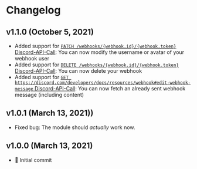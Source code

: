 # Changelog
## v1.1.0 (October 5, 2021)
* Added support for [`PATCH /webhooks/{webhook.id}/{webhook.token}` Discord-API-Call](https://discord.com/developers/docs/resources/webhook#modify-webhook-with-token): You can now modify the username or avatar of your webhook user 
* Added support for [`DELETE /webhooks/{webhook.id}/{webhook.token}` Discord-API-Call](https://discord.com/developers/docs/resources/webhook#delete-webhook-with-token): You can now delete your webhook
* Added support for [`GET https://discord.com/developers/docs/resources/webhook#edit-webhook-message` Discord-API-Call](https://discord.com/developers/docs/resources/webhook#get-webhook-message): You can now fetch an already sent webhook message (including content)

## v1.0.1 (March 13, 2021))
* Fixed bug: The module should *actually* work now. 

## v1.0.0 (March 13, 2021)
* 🚀 Initial commit